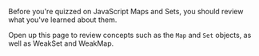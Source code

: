 Before you're quizzed on JavaScript Maps and Sets, you should review what you've learned about them.

Open up this page to review concepts such as the `Map` and `Set` objects, as well as WeakSet and WeakMap.